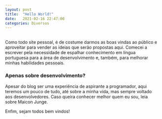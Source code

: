 ```yaml
---
layout: post
title:  "Hello World!"
date:   2021-02-16 22:47:00
categories: Diversos
---
```

<br>
Como todo site pessoal, é de costume darmos as boas vindas ao público e aproveitar para vender as ideias que serão propostas aqui. Comecei a escrever pela necessidade de espalhar conhecimento em língua portuguesa para a área de desenvolvimento e, também, para melhorar minhas habilidades pessoais.

<h3>Apenas sobre desenvolvimento?</h3>

Apesar do blog ser uma experiência de aspirante a programador, aqui teremos um pouco de tudo, até sobre a minha vida, mas sempre voltado aos desenvolvedores. Caso queira conhecer melhor quem eu sou, leia sobre Maicon Junge.

Enfim, sejam todos bem vindos!
